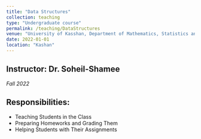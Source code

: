 ```yaml
---
title: "Data Structures"
collection: teaching
type: "Undergraduate course"
permalink: /teaching/DataStructures
venue: "University of Kasshan, Department of Mathematics, Statistics and Computer Science"
date: 2022-01-01
location: "Kashan"
---
```



Instructor: Dr. Soheil-Shamee
---------

*Fall 2022*

## Responsibilities:
- Teaching Students in the Class
- Preparing Homeworks and Grading Them 
- Helping Students with Their Assignments